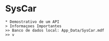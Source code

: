 # SysCar

	* Demostrativo de um API
	> Informaçoes Importantes
	>> Banco de dados local: App_Data/SysCar.mdf
	>> v
